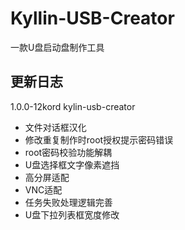 # Kyllin-USB-Creator

一款U盘启动盘制作工具

## 更新日志

1.0.0-12kord kylin-usb-creator

- 文件对话框汉化
- 修改重复制作时root授权提示密码错误
- root密码校验功能解耦
- U盘选择框文字像素遮挡
- 高分屏适配
- VNC适配
- 任务失败处理逻辑完善
- U盘下拉列表框宽度修改